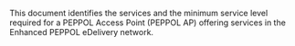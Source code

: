 This document identifies the services and the minimum service level required for a PEPPOL Access Point (PEPPOL AP) offering services in the Enhanced PEPPOL eDelivery network.
